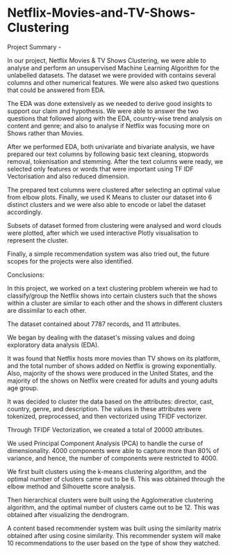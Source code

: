 # Netflix-Movies-and-TV-Shows-Clustering

Project Summary -

In our project, Netflix Movies & TV Shows Clustering, we were able to analyse and perform an unsupervised Machine Learning Algorithm for the unlabelled datasets. The dataset we were provided with contains several columns and other numerical features. We were also asked two questions that could be answered from EDA.

The EDA was done extensively as we needed to derive good insights to support our claim and hypothesis. We were able to answer the two questions that followed along with the EDA, country-wise trend analysis on content and genre; and also to analyse if Netflix was focusing more on Shows rather than Movies.

After we performed EDA, both univariate and bivariate analysis, we have prepared our text columns by following basic text cleaning, stopwords removal, tokenisation and stemming. After the text columns were ready, we selected only features or words that were important using TF IDF Vectorisation and also reduced dimension.

The prepared text columns were clustered after selecting an optimal value from elbow plots. Finally, we used K Means to cluster our dataset into 6 distinct clusters and we were also able to encode or label the dataset accordingly.

Subsets of dataset formed from clustering were analysed and word clouds were plotted, after which we used interactive Plotly visualisation to represent the cluster.

Finally, a simple recommendation system was also tried out, the future scopes for the projects were also identified.

Conclusions:

In this project, we worked on a text clustering problem wherein we had to classify/group the Netflix shows into certain clusters such that the shows within a cluster are similar to each other and the shows in different clusters are dissimilar to each other.

The dataset contained about 7787 records, and 11 attributes.

We began by dealing with the dataset's missing values and doing exploratory data analysis (EDA).

It was found that Netflix hosts more movies than TV shows on its platform, and the total number of shows added on Netflix is growing exponentially. Also, majority of the shows were produced in the United States, and the majority of the shows on Netflix were created for adults and young adults age group.

It was decided to cluster the data based on the attributes: director, cast, country, genre, and description. The values in these attributes were tokenized, preprocessed, and then vectorized using TFIDF vectorizer.

Through TFIDF Vectorization, we created a total of 20000 attributes.

We used Principal Component Analysis (PCA) to handle the curse of dimensionality. 4000 components were able to capture more than 80% of variance, and hence, the number of components were restricted to 4000.

We first built clusters using the k-means clustering algorithm, and the optimal number of clusters came out to be 6. This was obtained through the elbow method and Silhouette score analysis.

Then hierarchical clusters were built using the Agglomerative clustering algorithm, and the optimal number of clusters came out to be 12. This was obtained after visualizing the dendrogram.

A content based recommender system was built using the similarity matrix obtained after using cosine similarity. This recommender system will make 10 recommendations to the user based on the type of show they watched.

